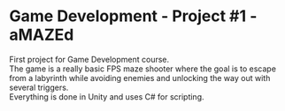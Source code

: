 # Game Development - Project #1 - aMAZEd
First project for Game Development course. <br/>
The game is a really basic FPS maze shooter where the goal is to escape from a labyrinth while avoiding enemies and unlocking the way out with
several triggers. <br/>
Everything is done in Unity and uses C# for scripting.

